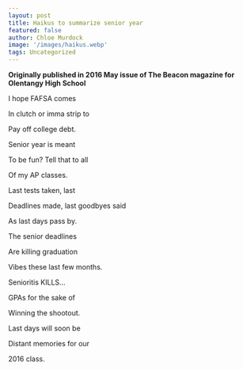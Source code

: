 ```yaml
---
layout: post
title: Haikus to summarize senior year
featured: false
author: Chloe Murdock
image: '/images/haikus.webp'
tags: Uncategorized
---
```


**Originally published in 2016 May issue of The Beacon magazine for Olentangy High School**

I hope FAFSA comes

In clutch or imma strip to

Pay off college debt.

Senior year is meant

To be fun? Tell that to all

Of my AP classes.

Last tests taken, last

Deadlines made, last goodbyes said

As last days pass by.

The senior deadlines

Are killing graduation

Vibes these last few months.

Senioritis KILLS…

GPAs for the sake of

Winning the shootout.

Last days will soon be

Distant memories for our

2016 class.
